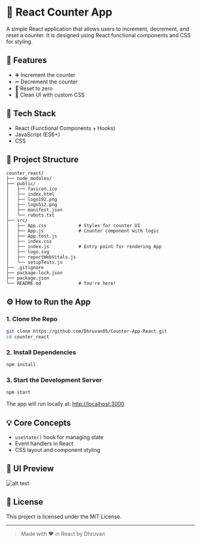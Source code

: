 # 🔢 React Counter App

A simple React application that allows users to increment, decrement, and reset a counter. It is designed using React functional components and CSS for styling.

## 🚀 Features

- ➕ Increment the counter
- ➖ Decrement the counter
- 🔁 Reset to zero
- 🎨 Clean UI with custom CSS

## 🧱 Tech Stack

- React (Functional Components + Hooks)
- JavaScript (ES6+)
- CSS

## 📁 Project Structure

```
counter_react/
├── node_modules/
├── public/
│   ├── favicon.ico
│   ├── index.html
│   ├── logo192.png
│   ├── logo512.png
│   ├── manifest.json
│   └── robots.txt
├── src/
│   ├── App.css            # Styles for counter UI
│   ├── App.js             # Counter component with logic
│   ├── App.test.js
│   ├── index.css
│   ├── index.js           # Entry point for rendering App
│   ├── logo.svg
│   ├── reportWebVitals.js
│   └── setupTests.js
├── .gitignore
├── package-lock.json
├── package.json
└── README.md              # You're here!
```

## ⚙️ How to Run the App

### 1. Clone the Repo

```bash
git clone https://github.com/Dhruvan05/Counter-App-React.git
cd counter_react
```

### 2. Install Dependencies

```bash
npm install
```

### 3. Start the Development Server

```bash
npm start
```

The app will run locally at: [http://localhost:3000](http://localhost:3000)

## 💡 Core Concepts

- `useState()` hook for managing state
- Event handlers in React
- CSS layout and component styling

## 📸 UI Preview


![alt text](React_folio/counter_react/image.png)


## 🪪 License

This project is licensed under the MIT License.

---

> Made with ❤️ in React by Dhruvan
